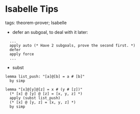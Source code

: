 Isabelle Tips
=============

tags: theorem-prover; Isabelle

* defer an subgoal, to deal with it later:

``` Isabelle
  ...
  apply auto (* Have 2 subgoals, prove the second first. *)
  defer
  apply force
  ...
```

* subst

``` Isabelle
lemma list_push: "[a]@[b] = a # [b]"
  by simp

lemma "[x]@[y]@[z] = x # (y # [z])"
  (* [x] @ [y] @ [z] = [x, y, z] *)
  apply (subst list_push)
  (* [x] @ [y, z] = [x, y, z] *)
  by simp
```
